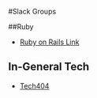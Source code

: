 #Slack Groups

##Ruby
* [Ruby on Rails Link](https://rubyonrails-link.slack.com/)

## In-General Tech
* [Tech404](https://tech404.slack.com/)
